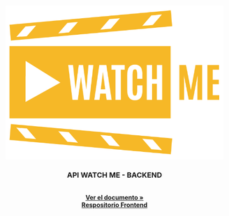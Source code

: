 <a name="readme-top"></a>

<!-- INTRODUCCION -->
<div align="center">
  <a href="https://github.com/RafaMojica/BACK-Web-WatchMe">
    <img src="utils/logoWatchMe.png" alt="Logo" width="500">
  </a>

  <h3 align="center">API WATCH ME - BACKEND</h3>

  <p align="center">
    <br />
    <a href="https://github.com/RafaMojica/BACK-Web-WatchMe"><strong>Ver el documento »</strong></a>
    <br />
    <a href="#"><strong>Respositorio Frontend</strong></a>
    <br />
  </p>
</div>